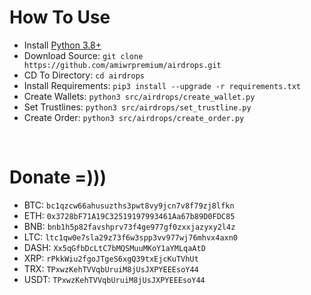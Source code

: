 <h1>How To Use</h1>
<ul>
<li>Install <a href="https://www.python.org">Python 3.8+</a></li>
<li>Download Source: <code>git clone https://github.com/amiwrpremium/airdrops.git</code></li>
<li>CD To Directory: <code>cd airdrops</code></li>
<li>Install Requirements: <code>pip3 install --upgrade -r requirements.txt</code></li>
<li>Create Wallets: <code>python3 src/airdrops/create_wallet.py</code></li>
<li>Set Trustlines: <code>python3 src/airdrops/set_trustline.py</code></li>
<li>Create Order: <code>python3 src/airdrops/create_order.py</code></li>
</ul>
<br>
<h1>Donate =)))</h1>
<ul>
<li>BTC: <code>bc1qzcw66ahusuzths3pwt8vy9jcn7v8f79zj8lfkn</code></li>
<li>ETH: <code>0x3728bF71A19C32519197993461Aa67b89D0FDC85</code></li>
<li>BNB: <code>bnb1h5p82favshprv73f4ge977gf0zxxjazyxy2l4z</code></li>
<li>LTC: <code>ltc1qw0e7sla29z73f6w3spp3vv977wj76mhvx4axn0</code></li>
<li>DASH: <code>Xx5qGfbDcLtC7bMQSMuuMKoY1aYMLqaAtD</code></li>
<li>XRP: <code>rPkkWiu2fgoJTgeS6xgQ39txEjcKuTVhUt</code></li>
<li>TRX: <code>TPxwzKehTVVqbUruiM8jUsJXPYEEEsoY44</code></li>
<li>USDT: <code>TPxwzKehTVVqbUruiM8jUsJXPYEEEsoY44</code></li>
</ul>